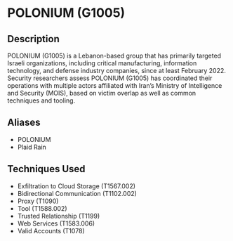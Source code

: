 # POLONIUM (G1005)

## Description
POLONIUM (G1005) is a Lebanon-based group that has primarily targeted Israeli organizations, including critical manufacturing, information technology, and defense industry companies, since at least February 2022. Security researchers assess POLONIUM (G1005) has coordinated their operations with multiple actors affiliated with Iran’s Ministry of Intelligence and Security (MOIS), based on victim overlap as well as common techniques and tooling.

## Aliases
- POLONIUM
- Plaid Rain

## Techniques Used
- Exfiltration to Cloud Storage (T1567.002)
- Bidirectional Communication (T1102.002)
- Proxy (T1090)
- Tool (T1588.002)
- Trusted Relationship (T1199)
- Web Services (T1583.006)
- Valid Accounts (T1078)

